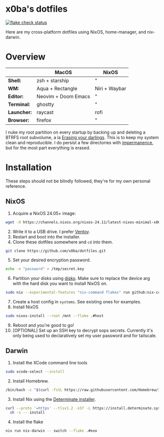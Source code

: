 # x0ba's dotfiles

[![flake check status](https://img.shields.io/github/actions/workflow/status/x0ba/dotfiles/check.yml?label=flake%20check&logo=nixos&logoColor=%23fff&style=flat-square&color=f5c2e7)](https://github.com/x0ba/dotfiles/actions/workflows/check.yml)

Here are my cross-platform dotfiles using NixOS, home-manager, and nix-darwin.

# Overview

|               | MacOS                   | NixOS                                            |
|---------------|-------------------------|--------------------------------------------------|
| **Shell:**    | zsh + starship          | "                                                |
| **WM:**       | Aqua + Rectangle        | Niri + Waybar                                    |
| **Editor:**   | Neovim + Doom Emacs     | "                                                |
| **Terminal:** | ghostty                 | "                                                |
| **Launcher:** | raycast                 | rofi                                             |
| **Browser:**  | firefox                 | "                                                |

I nuke my root partition on every startup by backing up and deleting a BTRFS root subvolume, a la [Erasing your darlings](https://grahamc.com/blog/erase-your-darlings/). This is to keep my system clean and reproducible. I do persist a few directories with [impermanence](https://github.com/nix-community/impermanence), but for the most part everything is erased.

# Installation

These steps should not be blindly followed, they're for my own personal reference.

## NixOS

1. Acquire a NixOS 24.05+ image:

```bash
wget -O https://channels.nixos.org/nixos-24.11/latest-nixos-minimal-x86_64-linux.iso
```

2. Write it to a USB drive. I prefer [Ventoy](https://www.ventoy.net/).
1. Restart and boot into the installer.
1. Clone these dotfiles somewhere and `cd` into them.

```bash
git clone https://github.com/x0ba/dotfiles.git
```

5. Set your desired encryption password.

```bash
echo -n "password" > /tmp/secret.key
```

6. Partition your disks using [disko](https://github.com/nix-community/disko). Make sure to replace the device arg with the hard disk you want to install NixOS on.

```bash
sudo nix --experimental-features "nix-command flakes" run github:nix-community/disko/latest -- --arg device '"/dev/nvme0n1"' --mode destroy,format,mount ./disks/default.nix
```

7. Create a host config in `systems`. See existing ones for examples.
1. Install NixOS

```bash
sudo nixos-install --root /mnt --flake .#host
```

9. Reboot and you're good to go!
1. \[OPTIONAL\] Set up an SSH key to decrypt sops secrets. Currently it's only being used to declaratively set my user password and for tailscale.

## Darwin

1. Install the XCode command line tools

```bash
sudo xcode-select --install
```

2. Install Homebrew.

```bash
/bin/bash -c "$(curl -fsSL https://raw.githubusercontent.com/Homebrew/install/HEAD/install.sh)"
```

3. Install Nix using the [Determinate installer](https://github.com/DeterminateSystems/nix-installer).

```bash
curl --proto '=https' --tlsv1.2 -sSf -L https://install.determinate.systems/nix | \
  sh -s -- install
```

4. Install the flake

```bash
nix run nix-darwin -- switch --flake .#exo
```
